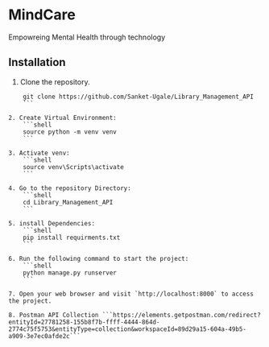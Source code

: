 # MindCare

Empowreing Mental Health through technology

## Installation

1. Clone the repository.
```shell
    git clone https://github.com/Sanket-Ugale/Library_Management_API
    ```

2. Create Virtual Environment:
    ```shell
    source python -m venv venv
    ```

3. Activate venv:
    ```shell
    source venv\Scripts\activate
    ```

4. Go to the repository Directory:
    ```shell
    cd Library_Management_API
    ```

5. install Dependencies:
    ```shell
    pip install requirments.txt
    ```

6. Run the following command to start the project:
    ```shell
    python manage.py runserver
    ```

7. Open your web browser and visit `http://localhost:8000` to access the project.

8. Postman API Collection ```https://elements.getpostman.com/redirect?entityId=27781258-155b8f7b-ffff-4444-864d-2774c75f5753&entityType=collection&workspaceId=89d29a15-604a-49b5-a909-3e7ec0afde2c```
